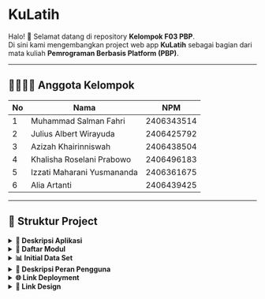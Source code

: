 #  KuLatih

Halo! 👋 Selamat datang di repository **Kelompok F03 PBP**.  
Di sini kami mengembangkan project web app **KuLatih** sebagai bagian dari mata kuliah **Pemrograman Berbasis Platform (PBP)**.

---

## 👨‍👩‍👧‍👦 Anggota Kelompok
| No | Nama                          | NPM        |
|----|-------------------------------|------------|
| 1  | Muhammad Salman Fahri          | 2406343514 |
| 2  | Julius Albert Wirayuda         | 2406425792 |
| 3  | Azizah Khairinniswah           | 2406438504 |
| 4  | Khalisha Roselani Prabowo      | 2406496183 |
| 5  | Izzati Maharani Yusmananda     | 2406361675 |
| 6  | Alia Artanti                   | 2406439425 |

---

## 📂 Struktur Project

<details align="justify">
    <summary><b>📖 Deskripsi Aplikasi</b></summary>

## 🏆 KuLatih 🏆
KuLatih adalah sebuah platform berbasis website yang kami kembangkan dengan tujuan utama memberikan ruang eksposur bagi para pelatih di bidang olahraga. Selama ini, banyak pelatih yang memiliki kemampuan dan pengalaman luar biasa, tetapi kesulitan menjangkau calon murid atau komunitas yang membutuhkan jasa mereka. Melalui KuLatih, kami menghadirkan sebuah ekosistem yang tidak hanya menampilkan profil para pelatih secara profesional, tetapi juga memungkinkan mereka untuk lebih mudah ditemukan, dihubungi, dan di-booking oleh pengguna yang sedang mencari pelatih sesuai cabang olahraganya.

Visi kami adalah menjadikan KuLatih sebagai jembatan yang mempertemukan pelatih dengan individu maupun kelompok yang membutuhkan bimbingan, sekaligus menciptakan sebuah komunitas aktif yang saling mendukung dalam proses belajar dan mengajar. Website ini ditujukan bagi dua kelompok utama: para pelatih yang ingin menawarkan jasanya secara lebih luas, serta masyarakat umum yang membutuhkan akses mudah dan terpercaya untuk menemukan pelatih di cabang olahraga spesifik. Dengan adanya fitur booking langsung, integrasi kontak, serta forum komunitas, kami ingin memberikan pengalaman yang lebih dari sekadar marketplace, tetapi juga wadah kolaborasi dan pertukaran ilmu.

Masalah yang kami coba selesaikan adalah keterbatasan platform khusus bagi para pelatih. Saat ini, sebagian besar pelatih hanya mengandalkan promosi dari mulut ke mulut atau media sosial yang sifatnya tersebar dan kurang terorganisir, sehingga peluang mereka untuk mendapatkan murid baru sangat terbatas. Di sisi lain, banyak calon murid kesulitan menemukan pelatih yang tepat karena tidak adanya basis data yang terstruktur. KuLatih hadir untuk mengisi kekosongan ini: kami memberikan solusi berupa platform terpusat yang menyatukan pelatih dan murid dalam satu tempat, memperkuat jaringan komunitas, serta meningkatkan visibilitas para pelatih sehingga mereka dapat berkembang dan mendapatkan apresiasi yang layak atas keahliannya.

</details>

<details align="justify">
    <summary><b>📑 Daftar Modul</b></summary>

1. 👤 User Profile
Modul User Profile berfungsi sebagai pusat identitas pengguna di dalam platform KuLatih. Melalui modul ini, pengguna dapat melihat dan mengelola data pribadi seperti nama, foto profil, informasi kontak, serta riwayat aktivitas dan sesi latihan. Fitur ini juga menjadi pintu utama untuk mengatur preferensi akun, notifikasi, dan privasi pengguna.

    Fitur utama:
- Melihat dan mengedit profil pribadi
- Mengganti foto profil
- Mengelola pengaturan akun & notifikasi
- Meninjau riwayat booking dan aktivitas latihan

2. 🧑‍🏫 Coach
Modul Coach menjadi wadah bagi para pelatih untuk menampilkan profil profesional mereka di KuLatih. Setiap coach dapat menambahkan informasi tentang keahlian, pengalaman, cabang olahraga, dan tarif latihan. Pengguna dapat dengan mudah menemukan, mempelajari profil coach, serta menghubunginya sesuai kebutuhan.

    Fitur utama:
- Menampilkan daftar dan profil pelatih
- Filter berdasarkan cabang olahraga, lokasi, atau spesialisasi
- Informasi detail pengalaman coach
- Akses langsung untuk booking sesi latihan

3. 🗓️ Booking & Jadwal
Modul Booking & Jadwal menjadi inti dari proses interaksi antara pengguna dan pelatih.
Sistem ini memungkinkan pengguna melakukan pemesanan sesi latihan dengan mudah berdasarkan jadwal yang tersedia, serta membantu pelatih dalam mengelola agenda latihannya.
Tujuannya adalah menciptakan proses pemesanan yang efisien, transparan, dan bebas bentrok jadwal.

    Fitur utama:
- Pemesanan sesi latihan langsung dari profil coach
- Tampilan kalender jadwal pelatih & pengguna
- Notifikasi dan pengingat sesi latihan
- Pembatalan dan penjadwalan ulang secara fleksibel

4. ⭐ Review & Rating
Modul Review & Rating berfungsi sebagai sistem umpan balik untuk menjaga kualitas layanan pelatih.
Setelah sesi latihan selesai, pengguna dapat memberikan penilaian berupa bintang dan ulasan singkat terhadap pelatih maupun pengalaman latihannya.
Sistem ini juga membantu calon pengguna lain dalam memilih pelatih yang terpercaya dan berkualitas.

    Fitur utama:
- Memberikan rating & ulasan setelah sesi latihan
- Melihat review pengguna lain
- Sistem rata-rata rating pelatih
- Moderasi dan pelaporan ulasan yang tidak sesuai

5. 👥 Community
Modul Community menjadi ruang sosial bagi pengguna KuLatih untuk saling berbagi pengalaman, tips, dan motivasi seputar dunia olahraga.
Di sini, pengguna bisa memposting konten, berdiskusi, serta berinteraksi dengan pelatih maupun anggota komunitas lainnya.
Modul ini mendukung terbentuknya jaringan yang aktif dan inspiratif di antara para pengguna.

    Fitur utama:
- Feed posting dan update komunitas
- Like, komentar, dan berbagi postingan
- Pembuatan grup komunitas olahraga
- Pengumuman atau event komunitas

6. 💬 Forum
Modul Forum menyediakan wadah diskusi terstruktur untuk topik-topik tertentu.
Berbeda dengan Community yang bersifat sosial dan bebas, Forum difokuskan untuk tanya jawab, berbagi pengetahuan, dan diskusi mendalam antar pengguna dan pelatih.
Dengan adanya Forum, KuLatih menjadi lebih dari sekadar platform booking — tapi juga pusat edukasi dan interaksi.

    Fitur utama:
- Membuat dan membalas thread diskusi
- Kategori/topik forum berdasarkan cabang olahraga
- Fitur pencarian dan filter thread
- Penandaan jawaban terbaik atau paling membantu
</details>

<details align="justify">
    <summary><b>📊 Initial Data Set</b></summary>
</details>

<details align="justify">
    <summary><b>👥 Deskripsi Peran Pengguna</b></summary>

1. 🧑‍🏫 Pelatih (Coach)
Pelatih merupakan pengguna yang menawarkan jasa bimbingan dalam berbagai bidang seperti olahraga dan keterampilan. Mereka berperan sebagai penyedia layanan utama yang dapat menampilkan profil profesional, mengatur jadwal latihan, serta berinteraksi dengan pengguna yang melakukan booking.

    Fitur utama:
- Membuat dan mengelola profil pelatih
- Menentukan jadwal ketersediaan latihan
- Menerima dan mengonfirmasi booking dari pengguna
- Melihat dan meninjau ulasan dari murid

2. 👤 Pengguna (Murid)
Pengguna adalah individu yang mencari pelatih sesuai kebutuhan mereka. Mereka dapat menelusuri daftar pelatih, melakukan booking sesi latihan, serta memberikan ulasan setelah pelatihan selesai. Peran pengguna menjadi kunci dalam menjaga interaksi dan kualitas layanan di platform.

    Fitur utama:
- Menelusuri dan memfilter daftar pelatih
- Melakukan booking dan mengatur jadwal latihan
- Memberikan rating & ulasan terhadap pelatih
- Berpartisipasi dalam forum dan komunitas

3. 🛠️ Admin
Admin bertugas sebagai pengelola utama platform KuLatih. Mereka memastikan seluruh fitur berjalan dengan baik, memverifikasi data pelatih, serta menjaga keamanan dan kenyamanan pengguna.

    Fitur utama:
- Memverifikasi akun pelatih dan pengguna
- Mengelola data dan laporan aktivitas sistem
- Memantau forum dan komunitas agar tetap kondusif
- Menangani pelanggaran, keluhan, dan perbaikan sistem
</details>
    


<details align="justify">
    <summary><b>🌐 Link Deployment</b></summary>
kulatih.vercel.app
</details>

<details align="justify">
    <summary><b>🎨 Link Design</b></summary>
https://www.figma.com/files/team/1555528949421288347/project/463179219/Proyek-Tengah-Semester-PBP?fuid=1467317633894488150
</details>